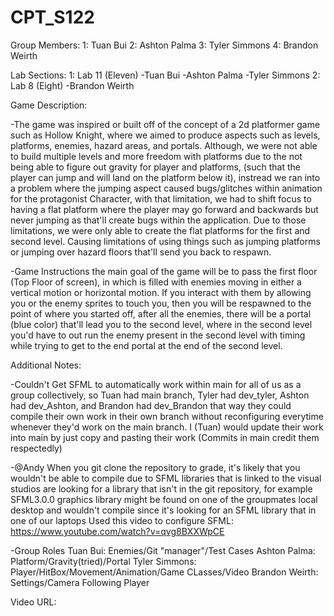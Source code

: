 # CPT_S122

Group Members: 1: Tuan Bui 2: Ashton Palma 3: Tyler Simmons 4: Brandon Weirth

Lab Sections: 1: Lab 11 (Eleven) -Tuan Bui -Ashton Palma -Tyler Simmons 2: Lab 8 (Eight) -Brandon Weirth

Game Description:

  -The game was inspired or built off of the concept of a 2d platformer game such as Hollow Knight, where we aimed to produce aspects such as levels, platforms, enemies, hazard areas, and portals.
   Although, we were not able to build multiple levels and more freedom with platforms due to the not being able to figure out gravity for player and platforms, (such that the player can jump and will 
   land on the platform below it), instread we ran into a problem where the jumping aspect caused bugs/glitches within animation for the protagonist Character, with that limitation, we had to shift focus
   to having a flat platform where the player may go forward and backwards but never jumping as that'll create bugs within the application. Due to those limitations, we were only able to create the flat platforms    for the first and second level. Causing limitations of using things such as jumping platforms or jumping over hazard floors that'll send you back to respawn. 
   
  -Game Instructions
        the main goal of the game will be to pass the first floor (Top Floor of screen), in which is filled with enemies moving in either a vertical motion or horizontal motion. If you interact with them 
        by allowing you or the enemy sprites to touch you, then you will be respawned to the point of where you started off, after all the enemies, there will be a portal (blue color) that'll lead you to 
        the second level, where in the second level you'd have to out run the enemy present in the second level with timing while trying to get to the end portal at the end of the second level.
        
Additional Notes:

  -Couldn't Get SFML to automatically work within main for all of us as a group collectively, so Tuan had main branch, Tyler had dev_tyler, Ashton had dev_Ashton, and Brandon had dev_Brandon that way 
   they could compile their own work in their own branch without reconfiguring everytime whenever they'd work on the main branch. I (Tuan) would update their work into main by just copy and pasting 
   their work (Commits in main credit them respectedly)

  -@Andy
    When you git clone the repository to grade, it's likely that you wouldn't be able to compile due to SFML libraries that is linked to the visual studios are looking for a library that isn't in the 
    git repository, for example SFML3.0.0 graphics library might be found on one of the groupmates local desktop and wouldn't compile since it's looking for an SFML library that in one of our laptops
    Used this video to configure SFML: https://www.youtube.com/watch?v=qvg8BXXWpCE
      
  -Group Roles
    Tuan Bui: Enemies/Git "manager"/Test Cases
    Ashton Palma: Platform/Gravity(tried)/Portal
    Tyler Simmons: Player/HitBox/Movement/Animation/Game CLasses/Video
    Brandon Weirth: Settings/Camera Following Player


Video URL:
  
